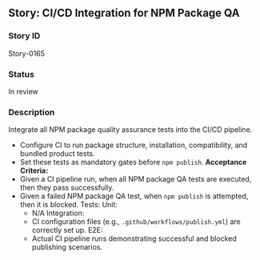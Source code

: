 ## Story: CI/CD Integration for NPM Package QA

### Story ID

Story-0165

### Status

In review

### Description

Integrate all NPM package quality assurance tests into the CI/CD pipeline.
- Configure CI to run package structure, installation, compatibility, and bundled product tests.
- Set these tests as mandatory gates before `npm publish`.
  **Acceptance Criteria:**
- Given a CI pipeline run, when all NPM package QA tests are executed, then they pass successfully.
- Given a failed NPM package QA test, when `npm publish` is attempted, then it is blocked.
  Tests:
  Unit:
  - N/A
    Integration:
  - CI configuration files (e.g., `.github/workflows/publish.yml`) are correctly set up.
    E2E:
  - Actual CI pipeline runs demonstrating successful and blocked publishing scenarios.


